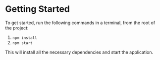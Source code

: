 # Getting Started 

To get started, run the following commands in a terminal, from the root of the project:



1. `npm install`
2. `npm start`


This will install all the necessary dependencies and start the application.
